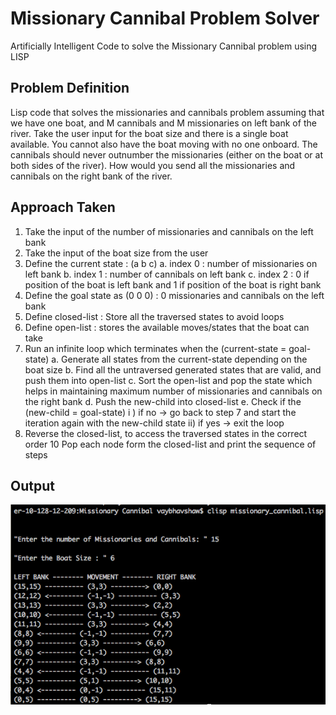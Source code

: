 # Missionary Cannibal Problem Solver
Artificially Intelligent Code to solve the Missionary Cannibal problem using LISP

## Problem Definition
Lisp code that solves the missionaries and cannibals problem assuming that we have
one boat, and M cannibals and M missionaries on left bank of the river. Take the user input for the boat size and there is a single boat available. You cannot also have the boat moving with no one onboard. The cannibals should never outnumber the missionaries (either on the boat or at both sides of the river). How would you send all the missionaries and cannibals on the right bank of the river.

## Approach Taken
1. Take the input of the number of missionaries and cannibals on the left bank 
2. Take the input of the boat size from the user
3. Define the current state : (a b c)
	a. index 0 : number of missionaries on left bank
	b. index 1 : number of cannibals on left bank
	c. index 2 : 0 if position of the boat is left bank and 1 if position of the boat is right bank
4. Define the goal state as (0 0 0) : 0 missionaries and cannibals on the left bank 
5. Define closed-list : Store all the traversed states to avoid loops
6. Define open-list : stores the available moves/states that the boat can take 
7. Run an infinite loop which terminates when the (current-state = goal-state)
	a. Generate all states from the current-state depending on the boat size
	b. Find all the untraversed generated states that are valid, and push them into open-list 
	c. Sort the open-list and pop the state which helps in maintaining maximum number of missionaries and cannibals on the right bank 
	d. Push the new-child into closed-list
	e. Check if the (new-child = goal-state)
		i ) if no -> go back to step 7 and start the iteration again with the new-child state
		ii) if yes -> exit the loop
9. Reverse the closed-list, to access the traversed states in the correct order 
10 Pop each node form the closed-list and print the sequence of steps
## Output 
![index](./output.png)
